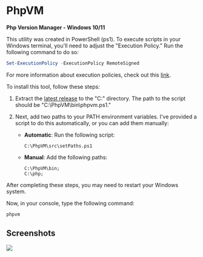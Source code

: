# PhpVM
**Php Version Manager - Windows 10/11**

This utility was created in PowerShell (ps1). To execute scripts in your Windows terminal, you'll need to adjust the "Execution Policy." Run the following command to do so:

```powershell
Set-ExecutionPolicy -ExecutionPolicy RemoteSigned
```

For more information about execution policies, check out this [link](https://learn.microsoft.com/pt-br/powershell/module/microsoft.powershell.core/about/about_execution_policies?view=powershell-7.4).

To install this tool, follow these steps:

1. Extract the [latest release](https://github.com/ThiagoDOM/PhpVM/releases) to the "C:\" directory. The path to the script should be "C:\PhpVM\bin\phpvm.ps1."

2. Next, add two paths to your PATH environment variables. I've provided a script to do this automatically, or you can add them manually:

   - **Automatic**: Run the following script:
     ```
     C:\PhpVM\src\setPaths.ps1
     ```

   - **Manual**: Add the following paths:
     ```
     C:\PhpVM\bin;
     C:\php;
     ```


After completing these steps, you may need to restart your Windows system.

Now, in your console, type the following command:
```bash
phpvm
```

## Screenshots

![](https://i.imgur.com/1iNftSd.png)
